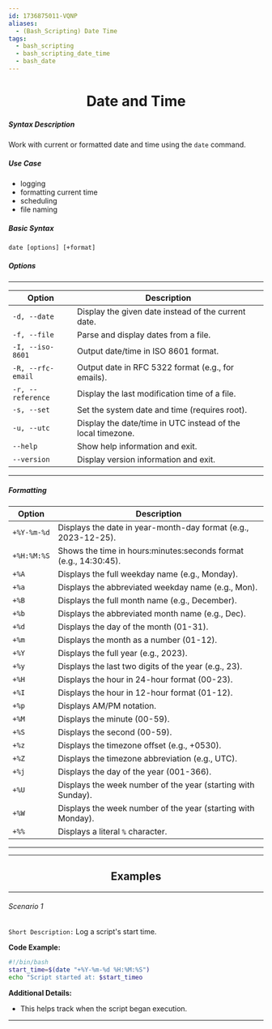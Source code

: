 ```yaml
---
id: 1736875011-VQNP
aliases:
  - (Bash_Scripting) Date Time
tags:
  - bash_scripting
  - bash_scripting_date_time
  - bash_date
---
```


<center>
<h1>Date and Time </h1>
</center>


##### Syntax Description
Work with current or formatted date and time using the `date` command.

##### Use Case
- logging
- formatting current time
- scheduling
- file naming

##### Basic Syntax
`date [options] [+format]`

##### Options 
---

| Option            | Description                                                  |
|-------------------|--------------------------------------------------------------|
| `-d, --date`      | Display the given date instead of the current date.          |
| `-f, --file`      | Parse and display dates from a file.                         |
| `-I, --iso-8601`  | Output date/time in ISO 8601 format.                         |
| `-R, --rfc-email` | Output date in RFC 5322 format (e.g., for emails).           |
| `-r, --reference` | Display the last modification time of a file.                |
| `-s, --set`       | Set the system date and time (requires root).                |
| `-u, --utc`       | Display the date/time in UTC instead of the local timezone.  |
| `--help`          | Show help information and exit.                              |
| `--version`       | Display version information and exit.                        |

---

##### Formatting

| Option            | Description                                                   |
|-------------------|---------------------------------------------------------------|
| `+%Y-%m-%d`       | Displays the date in year-month-day format (e.g., 2023-12-25).|
| `+%H:%M:%S`       | Shows the time in hours:minutes:seconds format (e.g., 14:30:45).|
| `+%A`             | Displays the full weekday name (e.g., Monday).                |
| `+%a`             | Displays the abbreviated weekday name (e.g., Mon).            |
| `+%B`             | Displays the full month name (e.g., December).                |
| `+%b`             | Displays the abbreviated month name (e.g., Dec).              |
| `+%d`             | Displays the day of the month (01-31).                        |
| `+%m`             | Displays the month as a number (01-12).                       |
| `+%Y`             | Displays the full year (e.g., 2023).                          |
| `+%y`             | Displays the last two digits of the year (e.g., 23).          |
| `+%H`             | Displays the hour in 24-hour format (00-23).                  |
| `+%I`             | Displays the hour in 12-hour format (01-12).                  |
| `+%p`             | Displays AM/PM notation.                                      |
| `+%M`             | Displays the minute (00-59).                                  |
| `+%S`             | Displays the second (00-59).                                  |
| `+%z`             | Displays the timezone offset (e.g., +0530).                   |
| `+%Z`             | Displays the timezone abbreviation (e.g., UTC).               |
| `+%j`             | Displays the day of the year (001-366).                       |
| `+%U`             | Displays the week number of the year (starting with Sunday).  |
| `+%W`             | Displays the week number of the year (starting with Monday).  |
| `+%%`             | Displays a literal `%` character.                             |

---



<center>
  <hr>
  <h2>Examples</h2>
  <hr>
</center>

###### Scenario 1
   `Short Description:` Log a script's start time.

__Code Example:__
```bash
#!/bin/bash
start_time=$(date "+%Y-%m-%d %H:%M:%S")
echo "Script started at: $start_timeo
```

__Additional Details:__
- This helps track when the script began execution.

---

